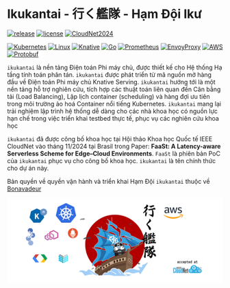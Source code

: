 # Ikukantai - 行く艦隊 - Hạm Đội Ikư

[![release](https://img.shields.io/badge/ikukantai--v2.1-log?style=flat&label=release&color=crimson)]()
[![license](https://img.shields.io/badge/closed--source-log?style=flat&label=license&color=darkred)](LICENSE)
[![CloudNet2024](https://img.shields.io/badge/IEEE--CloudNet--2024-log?style=flat&label=publication&color=dodgerblue)](https://cloudnet2024.ieee-cloudnet.org)

[![Kubernetes](https://img.shields.io/badge/kubernetes-%23326ce5.svg?style=for-the-badge&logo=kubernetes&logoColor=white&link=https%3A%2F%2Fkubernetes.io)](https://kubernetes.io/)
[![Linux](https://img.shields.io/badge/Linux-FCC624?style=for-the-badge&logo=linux&logoColor=black)]()
[![Knative](https://img.shields.io/badge/knative-log?style=for-the-badge&logo=knative&logoColor=white&labelColor=%230865AD&color=%230865AD)](https://knative.dev/docs/)
[![Go](https://img.shields.io/badge/go-%2300ADD8.svg?style=for-the-badge&logo=go&logoColor=white)](https://go.dev/)
[![Prometheus](https://img.shields.io/badge/Prometheus-E6522C?style=for-the-badge&logo=Prometheus&logoColor=white)](https://prometheus.io/)
[![EnvoyProxy](https://img.shields.io/badge/envoy-log?style=for-the-badge&logo=envoyproxy&logoColor=white&labelColor=%23AC6199&color=%23AC6199)](https://www.envoyproxy.io/)
[![AWS](https://img.shields.io/badge/AWS-%23FF9900.svg?style=for-the-badge&logo=amazon-aws&logoColor=white)](https://aws.amazon.com/)
[![Protobuf](https://img.shields.io/badge/Protobuf-log?style=for-the-badge&logo=nani&logoColor=green&labelColor=red&color=darkgreen)](https://protobuf.dev/)

`ikukantai` là nền tảng Điện toán Phi máy chủ, được thiết kế cho Hệ thống Hạ tầng tính toán phân tán. `ikukantai` được phát triển từ mã nguồn mở hàng đầu về Điện toán Phi máy chủ Knative Serving. `ikukantai` hướng tới là một nền tảng hỗ trợ nghiên cứu, tích hợp các thuật toán liên quan đến Cân bằng tải (Load Balancing), Lập lịch container (scheduling) và hàng đợi ưu tiên trong môi trường ảo hoá Container nổi tiếng Kubernetes. `ikukantai` mang lại trải nghiệm lập trình hệ thống dễ dàng cho các nhà khoa học có nguồn lực hạn chế trong việc triển khai testbed thực tế, phục vụ các nghiên cứu khoa học

`ikukantai` đã được công bố khoa học tại Hội thảo Khoa học Quốc tế IEEE CloudNet vào tháng 11/2024 tại Brasil trong Paper: **FaaSt: A Latency-aware Serverless Scheme for Edge–Cloud Environments**. `FaaSt` là phiên bản PoC của `ikukantai` phục vụ cho công bố khoa học. `ikukantai` là tên chính thức cho dự án này.

Bản quyền về quyền vận hành và triển khai Hạm Đội `ikukantai` thuộc về [Bonavadeur](https://github.com/bonavadeur)

![ikukantai](assets/images/ikukantai_wp.jpg)
